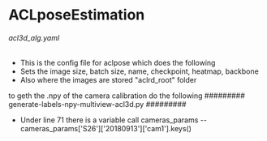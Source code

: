 # ACLposeEstimation

###### acl3d_alg.yaml #######
- This is the config file for aclpose which does the following
- Sets the image size, batch size, name, checkpoint, heatmap, backbone
- Also where the images are stored "aclrd_root" folder

to geth the .npy of the camera calibration do the following
######### generate-labels-npy-multiview-acl3d.py #########
- Under line 71 there is a variable call cameras_params
-- cameras_params['S26']['20180913']['cam1'].keys()
